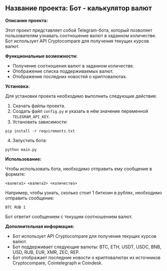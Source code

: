 ## **Название проекта:** Бот - калькулятор валют

**Описание проекта:**

Этот проект представляет собой Telegram-бота, который позволяет пользователям узнавать соотношение валют в заданном количестве. Бот использует API Cryptocompare для получения текущих курсов валют.

**Функциональные возможности:**

* Получение соотношения валют в заданном количестве.
* Отображение списка поддерживаемых валют.
* Отображение последних новостей о криптовалютах.

**Установка:**

Для установки проекта необходимо выполнить следующие действия:

1. Скачать файлы проекта.
2. Создать файл `config.py` и указать в нём значение переменной `TELEGRAM_API_KEY`.
3. Установить зависимости:

```
pip install -r requirements.txt
```

4. Запустить бота:

```
python main.py
```

**Использование:**

Чтобы использовать бота, необходимо отправить ему сообщение в формате:

```
<валюта1> <валюта2> <количество>
```

Например, чтобы узнать, сколько стоит 1 биткоин в рублях, необходимо отправить сообщение:

```
BTC RUB 1
```

Бот ответит сообщением с текущим соотношением валют.

**Дополнительная информация:**

* Бот использует API Cryptocompare для получения текущих курсов валют.
* Бот поддерживает следующие валюты: BTC, ETH, USDT, USDC, BNB, USD, RUB, EUR, XMR, ZEC, REP.
* Бот отображает последние новости о криптовалютах из источников Cryptocompare, Cointelegraph и Coindesk.

